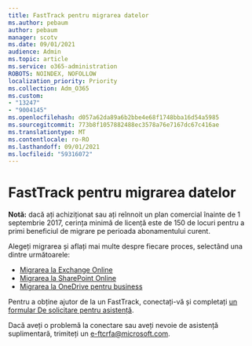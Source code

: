 ```yaml
---
title: FastTrack pentru migrarea datelor
ms.author: pebaum
author: pebaum
manager: scotv
ms.date: 09/01/2021
audience: Admin
ms.topic: article
ms.service: o365-administration
ROBOTS: NOINDEX, NOFOLLOW
localization_priority: Priority
ms.collection: Adm_O365
ms.custom:
- "13247"
- "9004145"
ms.openlocfilehash: d057a62da89a6b2bbe4e68f1748bba16d54a5985
ms.sourcegitcommit: 773b8f1057882488ec3578a76e7167dc67c416ae
ms.translationtype: MT
ms.contentlocale: ro-RO
ms.lasthandoff: 09/01/2021
ms.locfileid: "59316072"
---
```

# <a name="fasttrack-assistance-with-data-migration"></a>FastTrack pentru migrarea datelor

**Notă:** dacă ați achiziționat sau ați reînnoit un plan comercial înainte de 1 septembrie 2017, cerința minimă de licență este de 150 de locuri pentru a primi beneficiul de migrare pe perioada abonamentului curent.

Alegeți migrarea și aflați mai multe despre fiecare proces, selectând una dintre următoarele: 

- [Migrarea la Exchange Online](https://go.microsoft.com/fwlink/?linkid=2125831)
- [Migrarea la SharePoint Online](https://go.microsoft.com/fwlink/?linkid=2125639)
- [Migrarea la OneDrive pentru business](https://go.microsoft.com/fwlink/?linkid=2125463)

Pentru a obține ajutor de la un FastTrack, conectați-vă și completați [un formular De solicitare pentru asistență](https://go.microsoft.com/fwlink/?linkid=2125443).

Dacă aveți o problemă la conectare sau aveți nevoie de asistență suplimentară, trimiteți un e-ftcrfa@microsoft.com.